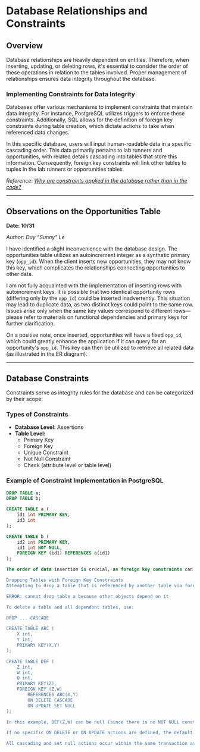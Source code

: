 # Database Relationships and Constraints

## Overview

Database relationships are heavily dependent on entities. Therefore, when inserting, updating, or deleting rows, it's essential to consider the order of these operations in relation to the tables involved. Proper management of relationships ensures data integrity throughout the database.

### Implementing Constraints for Data Integrity

Databases offer various mechanisms to implement constraints that maintain data integrity. For instance, PostgreSQL utilizes triggers to enforce these constraints. Additionally, SQL allows for the definition of foreign key constraints during table creation, which dictate actions to take when referenced data changes.

In this specific database, users will input human-readable data in a specific cascading order. This data primarily pertains to lab runners and opportunities, with related details cascading into tables that store this information. Consequently, foreign key constraints will link other tables to tuples in the lab runners or opportunities tables.

*Reference: [Why are constraints applied in the database rather than in the code?](https://dba.stackexchange.com/questions/39833/why-are-constraints-applied-in-the-database-rather-than-the-code)*

---

## Observations on the Opportunities Table

**Date: 10/31**

*Author: Duy "Sunny" Le*

I have identified a slight inconvenience with the database design. The opportunities table utilizes an autoincrement integer as a synthetic primary key (`opp_id`). When the client inserts new opportunities, they may not know this key, which complicates the relationships connecting opportunities to other data.

I am not fully acquainted with the implementation of inserting rows with autoincrement keys. It is possible that two identical opportunity rows (differing only by the `opp_id`) could be inserted inadvertently. This situation may lead to duplicate data, as two distinct keys could point to the same row. Issues arise only when the same key values correspond to different rows—please refer to materials on functional dependencies and primary keys for further clarification.

On a positive note, once inserted, opportunities will have a fixed `opp_id`, which could greatly enhance the application if it can query for an opportunity's `opp_id`. This key can then be utilized to retrieve all related data (as illustrated in the ER diagram).

---

## Database Constraints

Constraints serve as integrity rules for the database and can be categorized by their scope:

### Types of Constraints

- **Database Level:** Assertions
- **Table Level:** 
  - Primary Key
  - Foreign Key
  - Unique Constraint
  - Not Null Constraint
  - Check (attribute level or table level)

### Example of Constraint Implementation in PostgreSQL

```sql
DROP TABLE a;
DROP TABLE b;

CREATE TABLE a (
    id1 int PRIMARY KEY,
    id3 int
);

CREATE TABLE b (
    id2 int PRIMARY KEY,
    id1 int NOT NULL,
    FOREIGN KEY (id1) REFERENCES a(id1)
);

The order of data insertion is crucial, as foreign key constraints can prevent successful inserts. It's advisable to insert data into tables without foreign key constraints first.

Dropping Tables with Foreign Key Constraints
Attempting to drop a table that is referenced by another table via foreign key constraints will result in an error:

ERROR: cannot drop table a because other objects depend on it

To delete a table and all dependent tables, use:

DROP ... CASCADE

CREATE TABLE ABC (
    X int,
    Y int,
    PRIMARY KEY(X,Y)
);

CREATE TABLE DEF (
    Z int,
    W int,
    Q int,
    PRIMARY KEY(Z),
    FOREIGN KEY (Z,W)
        REFERENCES ABC(X,Y)
        ON DELETE CASCADE
        ON UPDATE SET NULL
);

In this example, DEF(Z,W) can be null (since there is no NOT NULL constraint). However, if values are provided, they must exist in DEF. If a tuple in ABC is deleted, all corresponding tuples in DEF will also be deleted (due to the CASCADE rule). If the primary key of a tuple in ABC is updated, the corresponding tuples in DEF will be set to null (SET NULL).

If no specific ON DELETE or ON UPDATE actions are defined, the default behavior is RESTRICT. In this case, an update or delete operation on ABC will fail if there are any referencing tuples in DEF.

All cascading and set null actions occur within the same transaction as the triggering insert, update, or delete operation.

